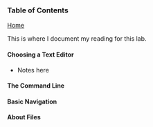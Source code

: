 ### Table of Contents
[Home](README.md)

This is where I document my reading for this lab.

#### Choosing a Text Editor
- Notes here

#### The Command Line

#### Basic Navigation

#### About Files
